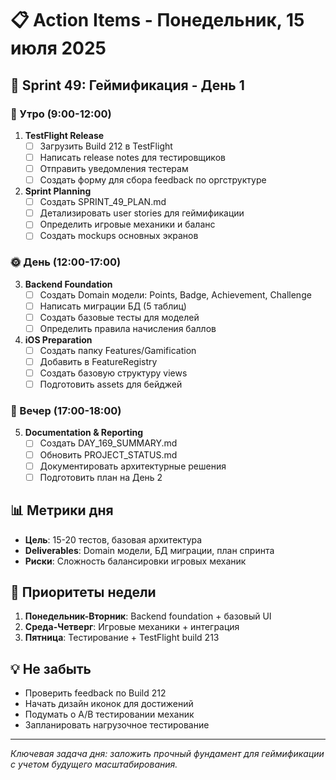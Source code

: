 # 📋 Action Items - Понедельник, 15 июля 2025

## 🚀 Sprint 49: Геймификация - День 1

### 🌅 Утро (9:00-12:00)
1. **TestFlight Release**
   - [ ] Загрузить Build 212 в TestFlight
   - [ ] Написать release notes для тестировщиков
   - [ ] Отправить уведомления тестерам
   - [ ] Создать форму для сбора feedback по оргструктуре

2. **Sprint Planning**
   - [ ] Создать SPRINT_49_PLAN.md
   - [ ] Детализировать user stories для геймификации
   - [ ] Определить игровые механики и баланс
   - [ ] Создать mockups основных экранов

### 🌞 День (12:00-17:00)
3. **Backend Foundation**
   - [ ] Создать Domain модели: Points, Badge, Achievement, Challenge
   - [ ] Написать миграции БД (5 таблиц)
   - [ ] Создать базовые тесты для моделей
   - [ ] Определить правила начисления баллов

4. **iOS Preparation**
   - [ ] Создать папку Features/Gamification
   - [ ] Добавить в FeatureRegistry
   - [ ] Создать базовую структуру views
   - [ ] Подготовить assets для бейджей

### 🌆 Вечер (17:00-18:00)
5. **Documentation & Reporting**
   - [ ] Создать DAY_169_SUMMARY.md
   - [ ] Обновить PROJECT_STATUS.md
   - [ ] Документировать архитектурные решения
   - [ ] Подготовить план на День 2

## 📊 Метрики дня
- **Цель**: 15-20 тестов, базовая архитектура
- **Deliverables**: Domain модели, БД миграции, план спринта
- **Риски**: Сложность балансировки игровых механик

## 🎯 Приоритеты недели
1. **Понедельник-Вторник**: Backend foundation + базовый UI
2. **Среда-Четверг**: Игровые механики + интеграция
3. **Пятница**: Тестирование + TestFlight build 213

## 💡 Не забыть
- Проверить feedback по Build 212
- Начать дизайн иконок для достижений
- Подумать о A/B тестировании механик
- Запланировать нагрузочное тестирование

---
*Ключевая задача дня: заложить прочный фундамент для геймификации с учетом будущего масштабирования.* 